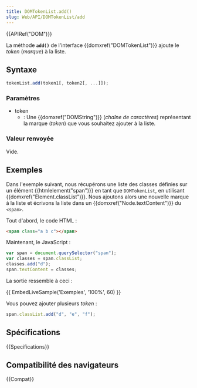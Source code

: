 ```yaml
---
title: DOMTokenList.add()
slug: Web/API/DOMTokenList/add
---
```


{{APIRef("DOM")}}

La méthode **`add()`** de l'interface {{domxref("DOMTokenList")}} ajoute le _token_ (_marque_) à la liste.

## Syntaxe

```js
tokenList.add(token1[, token2[, ...]]);
```

### Paramètres

- token
  - : Une {{domxref("DOMString")}} (_chaîne de caractères_) représentant la marque (_token_) que vous souhaitez ajouter à la liste.

### Valeur renvoyée

Vide.

## Exemples

Dans l'exemple suivant, nous récupérons une liste des classes définies sur un élément {{htmlelement("span")}} en tant que `DOMTokenList`, en utilisant {{domxref("Element.classList")}}. Nous ajoutons alors une nouvelle marque à la liste et écrivons la liste dans un {{domxref("Node.textContent")}} du `<span>`.

Tout d'abord, le code HTML :

```html
<span class="a b c"></span>
```

Maintenant, le JavaScript :

```js
var span = document.querySelector("span");
var classes = span.classList;
classes.add("d");
span.textContent = classes;
```

La sortie ressemble à ceci :

{{ EmbedLiveSample('Exemples', '100%', 60) }}

Vous pouvez ajouter plusieurs _token_ :

```js
span.classList.add("d", "e", "f");
```

## Spécifications

{{Specifications}}

## Compatibilité des navigateurs

{{Compat}}

